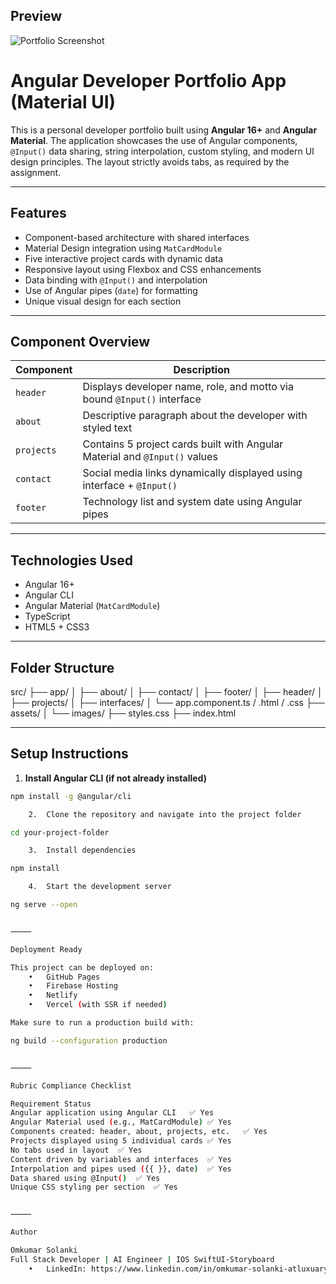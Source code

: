 
## Preview

![Portfolio Screenshot](assets/images/preview.png)


# Angular Developer Portfolio App (Material UI)

This is a personal developer portfolio built using **Angular 16+** and **Angular Material**. The application showcases the use of Angular components, `@Input()` data sharing, string interpolation, custom styling, and modern UI design principles. The layout strictly avoids tabs, as required by the assignment.

---

## Features

- Component-based architecture with shared interfaces
- Material Design integration using `MatCardModule`
- Five interactive project cards with dynamic data
- Responsive layout using Flexbox and CSS enhancements
- Data binding with `@Input()` and interpolation
- Use of Angular pipes (`date`) for formatting
- Unique visual design for each section

---

## Component Overview

| Component   | Description                                                                 |
|-------------|------------------------------------------------------------------------------|
| `header`    | Displays developer name, role, and motto via bound `@Input()` interface     |
| `about`     | Descriptive paragraph about the developer with styled text                  |
| `projects`  | Contains 5 project cards built with Angular Material and `@Input()` values   |
| `contact`   | Social media links dynamically displayed using interface + `@Input()`       |
| `footer`    | Technology list and system date using Angular pipes                         |

---

## Technologies Used

- Angular 16+
- Angular CLI
- Angular Material (`MatCardModule`)
- TypeScript
- HTML5 + CSS3

---

## Folder Structure

src/
├── app/
│   ├── about/
│   ├── contact/
│   ├── footer/
│   ├── header/
│   ├── projects/
│   ├── interfaces/
│   └── app.component.ts / .html / .css
├── assets/
│   └── images/
├── styles.css
├── index.html

---

## Setup Instructions

1. **Install Angular CLI (if not already installed)**

```bash
npm install -g @angular/cli

    2.	Clone the repository and navigate into the project folder

cd your-project-folder

    3.	Install dependencies

npm install

    4.	Start the development server

ng serve --open


⸻

Deployment Ready

This project can be deployed on:
    •	GitHub Pages
    •	Firebase Hosting
    •	Netlify
    •	Vercel (with SSR if needed)

Make sure to run a production build with:

ng build --configuration production


⸻

Rubric Compliance Checklist

Requirement	Status
Angular application using Angular CLI	✅ Yes
Angular Material used (e.g., MatCardModule)	✅ Yes
Components created: header, about, projects, etc.	✅ Yes
Projects displayed using 5 individual cards	✅ Yes
No tabs used in layout	✅ Yes
Content driven by variables and interfaces	✅ Yes
Interpolation and pipes used ({{ }}, date)	✅ Yes
Data shared using @Input()	✅ Yes
Unique CSS styling per section	✅ Yes


⸻

Author

Omkumar Solanki
Full Stack Developer | AI Engineer | IOS SwiftUI-Storyboard
    •	LinkedIn: https://www.linkedin.com/in/omkumar-solanki-atluxuarywxtchbusinessmandeveloper2/
